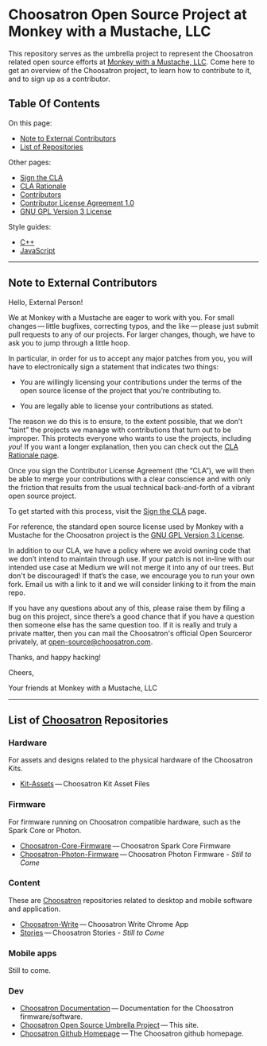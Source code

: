 Choosatron Open Source Project at Monkey with a Mustache, LLC
==============================================

This repository serves as the umbrella project to represent the
Choosatron related open source efforts at [Monkey&nbsp;with&nbsp;a&nbsp;Mustache,&nbsp;LLC](http://jerrytron.com).
Come here to get an overview of the Choosatron project, to learn how to
contribute to it, and to sign up as a contributor.

Table Of Contents
-----------------

On this page:

* [Note to External Contributors](#note-to-external-contributors)
* [List of Repositories](#list-of-repositories)

Other pages:

* [Sign the CLA](https://github.com/choosatron/open-source/blob/master/sign-cla.md)
* [CLA Rationale](https://github.com/choosatron/open-source/blob/master/cla-rationale.md)
* [Contributors](https://github.com/choosatron/open-source/blob/master/contributors)
* [Contributor License Agreement 1.0](https://github.com/choosatron/open-source/blob/master/cla-1.0.md)
* [GNU GPL Version 3 License](https://github.com/choosatron/open-source/blob/master/license-gpl-3.0.txt)

Style guides:

* [C++](https://github.com/choosatron/open-source/blob/master/styleguides/C++.md)
* [JavaScript](https://github.com/choosatron/open-source/blob/master/styleguides/JavaScript.md)

* * * * * * * * * * * * * * * * * * * * * * * * * * * * * * * *

Note to External Contributors
-----------------------------

Hello, External Person!

We at Monkey with a Mustache are eager to work with you. For small changes&#8201;&mdash;&#8201;little
bugfixes, correcting typos, and the like&#8201;&mdash;&#8201;please just submit pull
requests to any of our projects. For larger changes, though, we have to ask you to jump
through a little hoop.

In particular, in order for us to accept any major patches from you, you will have to
electronically sign a statement that indicates two things:

* You are willingly licensing your contributions under the terms of
  the open source license of the project that you’re contributing to.

* You are legally able to license your contributions as stated.

The reason we do this is to ensure, to the extent possible, that we don’t “taint”
the projects we manage with contributions that turn out to be improper. This protects
everyone who wants to use the projects, including *you*! If you want a longer explanation,
then you can check out the [CLA Rationale page](https://github.com/choosatron/open-source/blob/master/cla-rationale.md).

Once you sign the Contributor License Agreement (the “CLA”), we will then be able to
merge your contributions with a clear conscience and with only the friction that results
from the usual technical back-and-forth of a vibrant open source project.

To get started with this process, visit the
[Sign the CLA](https://github.com/choosatron/open-source/blob/master/sign-cla.md)
page.

For reference, the standard open source license used by Monkey with a Mustache for the Choosatron project is the
[GNU GPL Version 3 License](https://github.com/choosatron/open-source/blob/master/license-gpl-3.0.txt).

In addition to our CLA, we have a policy where we avoid owning code that we don’t intend
to maintain through use. If your patch is not in-line with our intended use case
at Medium we will not merge it into any of our trees. But don't be discouraged! If
that’s the case, we encourage you to run your own fork. Email us with a link to it
and we will consider linking to it from the main repo.

If you have any questions about any of this, please raise them by
filing a bug on this project, since there’s a good chance that if you
have a question then someone else has the same question too. If it is
really and truly a private matter, then you can mail the Choosatron's
official Open Sourceror privately, at
[open-source@choosatron.com](mailto:open-source@choosatron.com).

Thanks, and happy hacking!

Cheers,

Your friends at Monkey with a Mustache, LLC

* * * * * * * * * * * * * * * * * * * * * * * * * * * * * * * *

List of [Choosatron](http://choosatron.com/) Repositories
----------------

### Hardware

For assets and designs related to the physical hardware of the Choosatron Kits.

* [Kit-Assets](https://github.com/choosatron/kit-assets)&#8201;&mdash;&#8201;Choosatron Kit Asset Files

### Firmware

For firmware running on Choosatron compatible hardware, such as the Spark Core or Photon.

* [Choosatron-Core-Firmware](https://github.com/choosatron/choosatron-core-firmware)&#8201;&mdash;&#8201;Choosatron Spark Core Firmware
* [Choosatron-Photon-Firmware](https://github.com/choosatron/choosatron-photon-firmware)&#8201;&mdash;&#8201;Choosatron Photon Firmware - *Still to Come*

### Content

These are [Choosatron](http://choosatron.com/) repositories related to desktop and mobile software and application.

* [Choosatron-Write](https://github.com/choosatron/choosatron-write)&#8201;&mdash;&#8201;Choosatron Write Chrome App
* [Stories](https://github.com/choosatron/stories)&#8201;&mdash;&#8201;Choosatron Stories - *Still to Come*

### Mobile apps

Still to come.

### Dev

* [Choosatron Documentation](https://github.com/choosatron/open-source)&#8201;&mdash;&#8201;Documentation for the Choosatron firmware/software.
* [Choosatron Open Source Umbrella Project](https://github.com/choosatron/open-source)&#8201;&mdash;&#8201;This site.
* [Choosatron Github Homepage](https://github.com/choosatron/choosatron.github.io)&#8201;&mdash;&#8201;The Choosatron github homepage.
